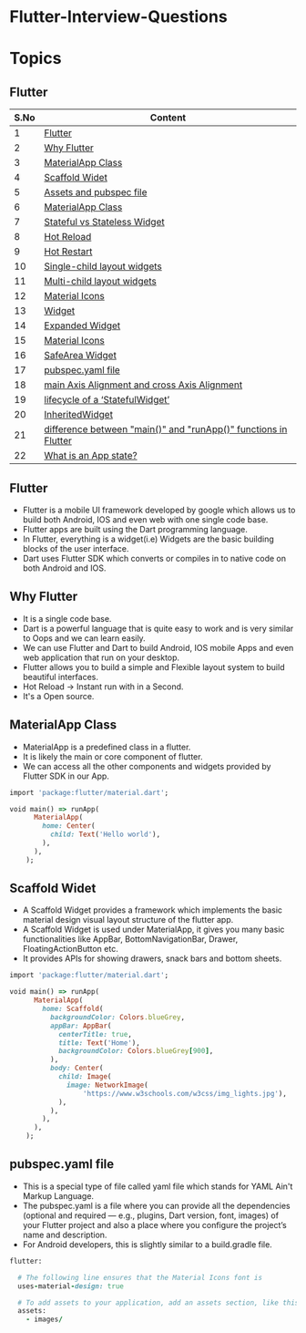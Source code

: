 # Flutter-Interview-Questions

# Topics

## Flutter

| S.No | Content |
| --------	 | ------------ |
| 1 | [Flutter](https://github.com/AndroidPillars/Flutter/blob/master/CHAPTER-1.md#what-is-flutter) |
| 2 | [Why Flutter](https://github.com/AndroidPillars/Flutter/blob/master/CHAPTER-1.md#why-flutter) |
| 3 | [MaterialApp Class](https://github.com/AndroidPillars/Flutter/blob/master/CHAPTER-2.md#materialapp-class) |
| 4 | [Scaffold Widet](https://github.com/AndroidPillars/Flutter/blob/master/CHAPTER-2.md#scaffold-widet) |
| 5 | [Assets and pubspec file](https://github.com/AndroidPillars/Flutter/blob/master/CHAPTER-2.md#working-with-assets-and-pubspec-file) |
| 6 | [MaterialApp Class](README.md#core-java) |
| 7 | [Stateful vs Stateless Widget](README.md#core-java) |
| 8 | [Hot Reload](README.md#core-java) |
| 9 | [Hot Restart](README.md#core-java) |
| 10 | [Single-child layout widgets](README.md#core-java) |
| 11 | [Multi-child layout widgets](README.md#core-java) |
| 12 | [Material Icons](README.md#core-java) |
| 13 | [Widget](README.md#core-java) |
| 14 | [Expanded Widget](README.md#core-java) |
| 15 | [Material Icons](README.md#core-java) |
| 16 | [SafeArea Widget](README.md#core-java) |
| 17 | [pubspec.yaml file](README.md#core-java) |
| 18 | [main Axis Alignment and cross Axis Alignment](README.md#core-java) |
| 19 | [lifecycle of a ‘StatefulWidget’](README.md#core-java) |
| 20 | [InheritedWidget](README.md#core-java) |
| 21 | [difference between "main()" and "runApp()" functions in Flutter](README.md#core-java) |
| 22 | [What is an App state?](README.md#core-java) |

## Flutter

- Flutter is a mobile UI framework developed by google which allows us to build both Android, IOS and even web with one single code base.
- Flutter apps are built using the Dart programming language.
- In Flutter, everything is a widget(i.e) Widgets are the basic building blocks of the user interface.
- Dart uses Flutter SDK which converts or compiles in to native code on both Android and IOS.

## Why Flutter

- It is a single code base.
- Dart is a powerful language that is quite easy to work and is very similar to Oops and we can learn easily.
- We can use Flutter and Dart to build Android, IOS mobile Apps and even web application that run on your desktop.
- Flutter allows you to build a simple and Flexible layout system to build beautiful interfaces.
- Hot Reload -> Instant run with in a Second.
- It's a Open source.

## MaterialApp Class

- MaterialApp is a predefined class in a flutter.
- It is likely the main or core component of flutter.
- We can access all the other components and widgets provided by Flutter SDK in our App.

```ruby
import 'package:flutter/material.dart';

void main() => runApp(
      MaterialApp(
        home: Center(
          child: Text('Hello world'),
        ),
      ),
    );
```  

## Scaffold Widet

- A Scaffold Widget provides a framework which implements the basic material design visual layout structure of the flutter app. 
- A Scaffold Widget is used under MaterialApp, it gives you many basic functionalities like AppBar, BottomNavigationBar, Drawer, FloatingActionButton etc.
- It provides APIs for showing drawers, snack bars and bottom sheets. 

```ruby
import 'package:flutter/material.dart';

void main() => runApp(
      MaterialApp(
        home: Scaffold(
          backgroundColor: Colors.blueGrey,
          appBar: AppBar(
            centerTitle: true,
            title: Text('Home'),
            backgroundColor: Colors.blueGrey[900],
          ),
          body: Center(
            child: Image(
              image: NetworkImage(
                  'https://www.w3schools.com/w3css/img_lights.jpg'),
            ),
          ),
        ),
      ),
    );
```

## pubspec.yaml file

- This is a special type of file called yaml file which stands for YAML Ain't Markup Language.
- The pubspec.yaml is a file where you can provide all the dependencies (optional and required — e.g., plugins, Dart version, font, images) of your Flutter project and also a     place where you configure the project’s name and description.
- For Android developers, this is slightly similar to a build.gradle file.

```ruby
flutter:

  # The following line ensures that the Material Icons font is
  uses-material-design: true

  # To add assets to your application, add an assets section, like this:
  assets:
    - images/

```

